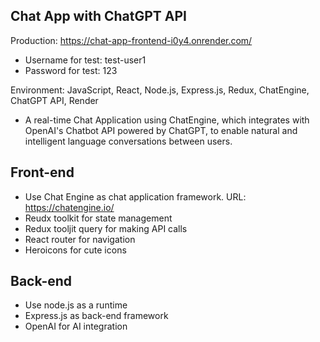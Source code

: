 ## Chat App with ChatGPT API
Production: https://chat-app-frontend-i0y4.onrender.com/

- Username for test: test-user1
- Password for test: 123

Environment: JavaScript, React, Node.js, Express.js, Redux, ChatEngine, ChatGPT API, Render
- A real-time Chat Application using ChatEngine, which integrates with OpenAI's Chatbot API 
powered by ChatGPT, to enable natural and intelligent language conversations between users.

## Front-end
- Use Chat Engine as chat application framework.
  URL: https://chatengine.io/
- Reudx toolkit for state management
- Redux tooljit query for making API calls
- React router for navigation
- Heroicons for cute icons

## Back-end
- Use node.js as a runtime
- Express.js as back-end framework
- OpenAI for AI integration 
